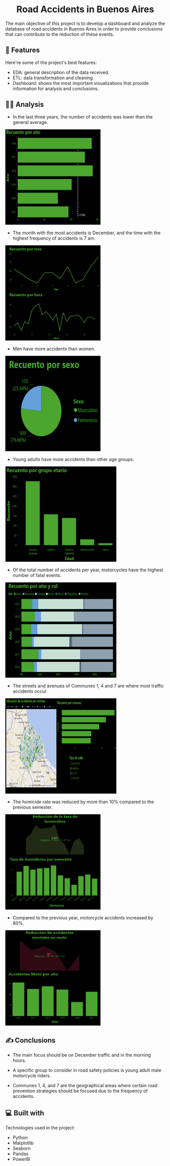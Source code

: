 <h1 align="center" id="title">Road Accidents in Buenos Aires</h1>

<p id="description">The main objective of this project is to develop a dashboard and analyze the database of road accidents in Buenos Aires in order to provide conclusions that can contribute to the reduction of these events.</p>

  
  
<h2>🧐 Features</h2>

Here're some of the project's best features:

*   EDA: general description of the data received.
*   ETL: data transformation and cleaning.
*   Dashboard: shows the most important visualizations that provide information for analysis and conclusions.

<h2>🕵️‍♂️ Analysis</h2>

- In the last three years, the number of accidents was lower than the general average.

<img src="https://raw.githubusercontent.com/JuanC105/PI_DA_Traffic_Accidents/master/assets/Year.png" alt="project-screenshot" width="300" height="300/">

- The month with the most accidents is December, and the time with the highest frequency of accidents is 7 am.

<img src="https://raw.githubusercontent.com/JuanC105/PI_DA_Traffic_Accidents/master/assets/Month and Hour.png" alt="project-screenshot" width="300" height="300/">

- Men have more accidents than women.

<img src="https://raw.githubusercontent.com/JuanC105/PI_DA_Traffic_Accidents/master/assets/Gender.png" alt="project-screenshot" width="300" height="300/">

- Young adults have more accidents than other age groups.

<img src="https://raw.githubusercontent.com/JuanC105/PI_DA_Traffic_Accidents/master/assets/Age.png" alt="project-screenshot" width="350" height="300/">
  
- Of the total number of accidents per year, motorcycles have the highest number of fatal events.

<img src="https://raw.githubusercontent.com/JuanC105/PI_DA_Traffic_Accidents/master/assets/Rol per year.png" alt="project-screenshot" width="350" height="300/"> 

- The streets and avenues of Communes 1, 4 and 7 are where most traffic accidents occur.

<img src="https://raw.githubusercontent.com/JuanC105/PI_DA_Traffic_Accidents/master/assets/Comuna.png" alt="project-screenshot" width="350" height="300/"> 

- The homicide rate was reduced by more than 10% compared to the previous semester.

<img src="https://raw.githubusercontent.com/JuanC105/PI_DA_Traffic_Accidents/master/assets/KPI1.png" alt="project-screenshot" width="300" height="300/"> 

- Compared to the previous year, motorcycle accidents increased by 80%.

<img src="https://raw.githubusercontent.com/JuanC105/PI_DA_Traffic_Accidents/master/assets/KPI2.png" alt="project-screenshot" width="300" height="300/"> 

<h2>✍️ Conclusions</h2>

- The main focus should be on December traffic and in the morning hours.
  
- A specific group to consider in road safety policies is young adult male motorcycle riders.

- Communes 1, 4, and 7 are the geographical areas where certain road prevention strategies should be focused due to the frequency of accidents.

<h2>💻 Built with</h2>

Technologies used in the project:

*   Python
*   Matplotlib
*   Seaborn
*   Pandas
*   PowerBI
